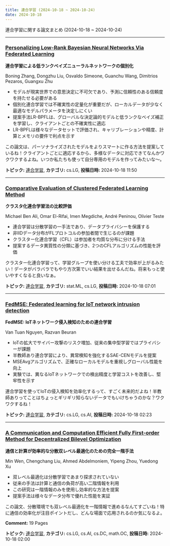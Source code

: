 ```yaml
---
title: 連合学習 (2024-10-18 ~ 2024-10-24)
date: 2024-10-18
---
```


連合学習に関する論文まとめ (2024-10-18 ~ 2024-10-24)


- - -

### [Personalizing Low-Rank Bayesian Neural Networks Via Federated Learning](http://arxiv.org/abs/2410.14390)

**連合学習による低ランクベイズニューラルネットワークの個別化**

Boning Zhang, Dongzhu Liu, Osvaldo Simeone, Guanchu Wang, Dimitrios Pezaros, Guangxu Zhu

- モデルが現実世界での意思決定に不可欠であり、予測に信頼性のある信頼度を持たせる必要がある
- 個別化連合学習では不確実性の定量化が重要だが、ローカルデータが少なく最適なモデルパラメータを決定しにくい
- 提案手法LR-BPFLは、グローバルな決定論的モデルと低ランクなベイズ補正を学習し、クライアントごとの不確実性に適応
- LR-BPFLは様々なデータセットで評価され、キャリブレーションや精度、計算とメモリの要件で利点を示す

この論文は、パーソナライズされたモデルをよりスマートに作る方法を提案しているね！クライアントごとに適応するから、多様なデータに対応できてなんかワクワクするよね。いつか私たちも使って自分専用のモデルを作ってみたいな～。



**トピック:** [連合学習](../../fl), **カテゴリ:** cs.LG, **投稿日時:** 2024-10-18 11:50


- - -

### [Comparative Evaluation of Clustered Federated Learning Method](http://arxiv.org/abs/2410.14212)

**クラスタ化連合学習法の比較評価**

Michael Ben Ali, Omar El-Rifai, Imen Megdiche, André Peninou, Olivier Teste

- 連合学習は分散学習の一手法であり、データプライバシーを保護する
- 非IIDデータ分布がFLプロトコルの参加者間で生じるのが課題
- クラスター化連合学習（CFL）は参加者を均質な分布に分ける手法
- 提案するデータ異質性の分類に基づき、2つのCFLアルゴリズムの性能を評価

クラスター化連合学習って、学習グループを使い分ける工夫で効率が上がるみたい！データがバラバラでもやり方次第でいい結果を出せるんだね。将来もっと使いやすくなると良いなぁ。



**トピック:** [連合学習](../../fl), **カテゴリ:** stat.ML, cs.LG, **投稿日時:** 2024-10-18 07:01


- - -

### [FedMSE: Federated learning for IoT network intrusion detection](http://arxiv.org/abs/2410.14121)

**FedMSE: IoTネットワーク侵入検知のための連合学習**

Van Tuan Nguyen, Razvan Beuran

- IoTの拡大でサイバー攻撃のリスク増加、従来の集中型学習ではプライバシーが課題
- 半教師あり連合学習により、異常検知を強化するSAE-CENモデルを提案
- MSEAvgアルゴリズムで、正確なローカルモデルを重視しグローバル性能を向上
- 実験では、異なるIoTネットワークでの検出精度と学習コストを改善し、堅牢性を示す

連合学習を使ってIoTの侵入検知を効率化するって、すごく未来的だよね！半教師ありってことはちょっとギリギリ知らないデータでもいけちゃうのかな？ワクワクするね！



**トピック:** [連合学習](../../fl), **カテゴリ:** cs.LG, cs.AI, **投稿日時:** 2024-10-18 02:23


- - -

### [A Communication and Computation Efficient Fully First-order Method for Decentralized Bilevel Optimization](http://arxiv.org/abs/2410.14115)

**通信と計算が効率的な分散双レベル最適化のための完全一階手法**

Min Wen, Chengchang Liu, Ahmed Abdelmoniem, Yipeng Zhou, Yuedong Xu

- 双レベル最適化は分散学習であまり探求されていない
- 従来の手法は計算と通信の負荷が高い二階情報を利用
- この研究は一階情報のみを使用し効率的な方法を提案
- 提案手法は様々なデータ分布で優れた性能を実証

この論文、分散環境でも双レベル最適化を一階情報で進めるなんてすごいね！特に通信の効率化が注目ポイントだし、どんな場面で応用されるのか気になるよ。

**Comment:** 19 Pages

**トピック:** [連合学習](../../fl), **カテゴリ:** cs.LG, cs.AI, cs.DC, math.OC, **投稿日時:** 2024-10-18 02:00
